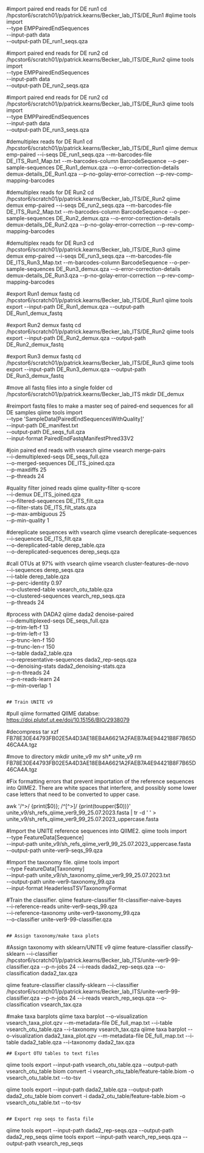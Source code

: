 #import paired end reads for DE run1
cd /hpcstor6/scratch01/p/patrick.kearns/Becker_lab_ITS/DE_Run1
#qiime tools import \
--type EMPPairedEndSequences \
  --input-path data \
 --output-path DE_run1_seqs.qza
  
#import paired end reads for DE run2
cd /hpcstor6/scratch01/p/patrick.kearns/Becker_lab_ITS/DE_Run2
qiime tools import \
  --type EMPPairedEndSequences \
  --input-path data \
  --output-path DE_run2_seqs.qza
  
#import paired end reads for DE run2
cd /hpcstor6/scratch01/p/patrick.kearns/Becker_lab_ITS/DE_Run3
qiime tools import \
  --type EMPPairedEndSequences \
  --input-path data \
  --output-path DE_run3_seqs.qza
  
#demultiplex reads for DE Run1
cd /hpcstor6/scratch01/p/patrick.kearns/Becker_lab_ITS/DE_Run1
qiime demux emp-paired  --i-seqs DE_run1_seqs.qza  --m-barcodes-file DE_ITS_Run1_Map.txt  --m-barcodes-column BarcodeSequence --o-per-sample-sequences DE_Run1_demux.qza   --o-error-correction-details demux-details_DE_Run1.qza   --p-no-golay-error-correction   --p-rev-comp-mapping-barcodes

#demultiplex reads for DE Run2
cd /hpcstor6/scratch01/p/patrick.kearns/Becker_lab_ITS/DE_Run2
qiime demux emp-paired  --i-seqs DE_run2_seqs.qza  --m-barcodes-file DE_ITS_Run2_Map.txt  --m-barcodes-column BarcodeSequence   --o-per-sample-sequences DE_Run2_demux.qza   --o-error-correction-details demux-details_DE_Run2.qza   --p-no-golay-error-correction   --p-rev-comp-mapping-barcodes

#demultiplex reads for DE Run3
cd /hpcstor6/scratch01/p/patrick.kearns/Becker_lab_ITS/DE_Run3
qiime demux emp-paired  --i-seqs DE_run3_seqs.qza  --m-barcodes-file DE_ITS_Run3_Map.txt  --m-barcodes-column BarcodeSequence   --o-per-sample-sequences DE_Run3_demux.qza   --o-error-correction-details demux-details_DE_Run3.qza   --p-no-golay-error-correction   --p-rev-comp-mapping-barcodes 
  
#export Run1 demux fastq 
cd /hpcstor6/scratch01/p/patrick.kearns/Becker_lab_ITS/DE_Run1
qiime tools export --input-path DE_Run1_demux.qza --output-path DE_Run1_demux_fastq
 
#export Run2 demux fastq 
cd /hpcstor6/scratch01/p/patrick.kearns/Becker_lab_ITS/DE_Run2
qiime tools export --input-path DE_Run2_demux.qza --output-path DE_Run2_demux_fastq
 
#export Run3 demux fastq 
cd /hpcstor6/scratch01/p/patrick.kearns/Becker_lab_ITS/DE_Run3
qiime tools export --input-path DE_Run3_demux.qza --output-path DE_Run3_demux_fastq
  
#move all fastq files into a single folder
cd /hpcstor6/scratch01/p/patrick.kearns/Becker_lab_ITS
mkdir DE_demux

#reimport fastq files to make a master seq of paired-end sequences for all DE samples
qiime tools import \
 --type 'SampleData[PairedEndSequencesWithQuality]' \
  --input-path DE_manifest.txt \
  --output-path DE_seqs_full.qza \
  --input-format PairedEndFastqManifestPhred33V2

#join paired end reads with vsearch
qiime vsearch merge-pairs \
  --i-demultiplexed-seqs DE_seqs_full.qza \
  --o-merged-sequences DE_ITS_joined.qza \
--p-maxdiffs 25 \
 --p-threads 24
 
#quality filter joined reads
qiime quality-filter q-score \
--i-demux  DE_ITS_joined.qza \
--o-filtered-sequences  DE_ITS_filt.qza \
--o-filter-stats  DE_ITS_filt_stats.qza \
--p-max-ambiguous 25 \
--p-min-quality 1 

#dereplicate sequences with vsearch
qiime vsearch dereplicate-sequences \
--i-sequences DE_ITS_filt.qza \
--o-dereplicated-table derep_table.qza \
--o-dereplicated-sequences derep_seqs.qza

#call OTUs at 97% with vsearch
 qiime vsearch cluster-features-de-novo \
  --i-sequences derep_seqs.qza \
  --i-table derep_table.qza \
  --p-perc-identity 0.97 \
  --o-clustered-table vsearch_otu_table.qza \
  --o-clustered-sequences vearch_rep_seqs.qza \
--p-threads 24

#process with DADA2
qiime dada2 denoise-paired \
 --i-demultiplexed-seqs DE_seqs_full.qza \
  --p-trim-left-f 13 \
  --p-trim-left-r 13 \
  --p-trunc-len-f 150 \
  --p-trunc-len-r 150 \
  --o-table dada2_table.qza \
 --o-representative-sequences dada2_rep-seqs.qza \
 --o-denoising-stats dada2_denoising-stats.qza \
--p-n-threads 24 \
--p-n-reads-learn 24 \
--p-min-overlap 1
```

## Train UNITE v9 
```
#pull qiime formatted QIIME databse: https://doi.plutof.ut.ee/doi/10.15156/BIO/2938079

#decompress
tar xzf FB78E30E44793FB02E5A4D3AE18EB4A6621A2FAEB7A4E94421B8F7B65D46CA4A.tgz

#move to directory
mkdir unite_v9
mv sh* unite_v9
rm FB78E30E44793FB02E5A4D3AE18EB4A6621A2FAEB7A4E94421B8F7B65D46CA4A.tgz

#Fix formatting errors that prevent importation of the reference sequences into QIIME2. There are white spaces that interfere, and possibly some lower case letters that need to be converted to upper case.

awk '/^>/ {print($0)}; /^[^>]/ {print(toupper($0))}' unite_v9/sh_refs_qiime_ver9_99_25.07.2023.fasta | tr -d ' ' > unite_v9/sh_refs_qiime_ver9_99_25.07.2023_uppercase.fasta

#Import the UNITE reference sequences into QIIME2.
qiime tools import \
--type FeatureData[Sequence] \
--input-path unite_v9/sh_refs_qiime_ver9_99_25.07.2023_uppercase.fasta \
--output-path unite-ver9-seqs_99.qza

#Import the taxonomy file.
qiime tools import \
--type FeatureData[Taxonomy] \
--input-path unite_v9/sh_taxonomy_qiime_ver9_99_25.07.2023.txt \
--output-path unite-ver9-taxonomy_99.qza \
--input-format HeaderlessTSVTaxonomyFormat

#Train the classifier.
qiime feature-classifier fit-classifier-naive-bayes \
--i-reference-reads unite-ver9-seqs_99.qza \
--i-reference-taxonomy unite-ver9-taxonomy_99.qza \
--o-classifier unite-ver9-99-classifier.qza
```

## Assign taxonomy/make taxa plots
```
#Assign taxonomy with sklearn/UNITE v9
qiime feature-classifier classify-sklearn --i-classifier /hpcstor6/scratch01/p/patrick.kearns/Becker_lab_ITS/unite-ver9-99-classifier.qza --p-n-jobs 24 --i-reads dada2_rep-seqs.qza --o-classification dada2_tax.qza

qiime feature-classifier classify-sklearn --i-classifier /hpcstor6/scratch01/p/patrick.kearns/Becker_lab_ITS/unite-ver9-99-classifier.qza --p-n-jobs 24 --i-reads vearch_rep_seqs.qza --o-classification vsearch_tax.qza

#make taxa barplots
qiime taxa barplot --o-visualization vsearch_taxa_plot.qzv --m-metadata-file DE_full_map.txt --i-table vsearch_otu_table.qza --i-taxonomy vsearch_tax.qza
qiime taxa barplot --o-visualization dada2_taxa_plot.qzv --m-metadata-file DE_full_map.txt --i-table dada2_table.qza --i-taxonomy dada2_tax.qza
```
## Export OTU tables to text files
```
qiime tools export --input-path  vsearch_otu_table.qza --output-path vsearch_otu_table
biom convert -i vsearch_otu_table/feature-table.biom -o vsearch_otu_table.txt --to-tsv

qiime tools export --input-path  dada2_table.qza --output-path dada2_otu_table
biom convert -i dada2_otu_table/feature-table.biom -o vsearch_otu_table.txt --to-tsv
```

## Export rep seqs to fasta file
```
qiime tools export --input-path dada2_rep-seqs.qza  --output-path dada2_rep_seqs
qiime tools export --input-path vearch_rep_seqs.qza  --output-path vsearch_rep_seqs

```